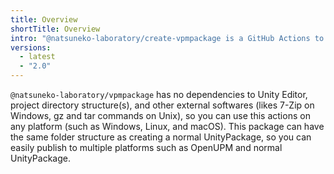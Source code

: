 ```yaml
---
title: Overview
shortTitle: Overview
intro: "@natsuneko-laboratory/create-vpmpackage is a GitHub Actions to create VPM-compatible package from your Unity project without installing Unity Editor and VRChat SDK."
versions:
  - latest
  - "2.0"
---
```


`@natsuneko-laboratory/vpmpackage` has no dependencies to Unity Editor, project directory structure(s), and other external softwares (likes 7-Zip on Windows, gz and tar commands on Unix), so you can use this actions on any platform (such as Windows, Linux, and macOS).
This package can have the same folder structure as creating a normal UnityPackage, so you can easily publish to multiple platforms such as OpenUPM and normal UnityPackage.
